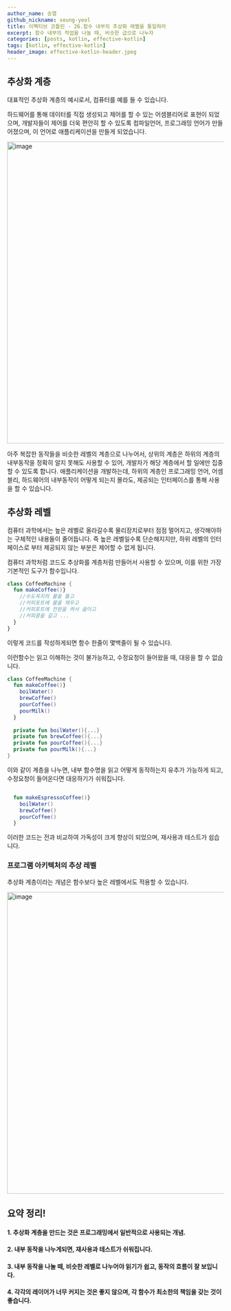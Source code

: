 ```yaml
---
author_name: 승열
github_nickname: seung-yeol
title: 이펙티브 코틀린 - 26.함수 내부의 추상화 레벨을 통일하라
excerpt: 함수 내부의 작업을 나눌 때, 비슷한 급으로 나누자
categories: [posts, kotlin, effective-kotlin]
tags: [kotlin, effective-kotlin]
header_image: effective-kotlin-header.jpeg
---
```


## 추상화 계층

대표적인 추상화 계층의 예시로서, 컴퓨터를 예를 들 수 있습니다.

하드웨어를 통해 데이터를 직접 생성되고 제어를 할 수 있는 어셈블리어로 표현이 되었으며, 개발자들이 제어를 더욱 편안히 할 수 있도록 컴파일언어, 프로그래밍 언어가 만들어졌으며, 
이 언어로 애플리케이션을 만들게 되었습니다.

<img width="700" alt="image" src="https://user-images.githubusercontent.com/18206333/174617367-922a67a2-ad51-4783-bbc1-25f0234dc895.jpg">

아주 복잡한 동작들을 비슷한 레벨의 계층으로 나누어서, 상위의 계층은 하위의 계층의 내부동작을 정확히 알지 못해도 사용할 수 있어, 개발자가 해당 계층에서 할 일에만 집중할 수 있도록 합니다.
애플리케이션을 개발하는데, 하위의 계층인 프로그래밍 언어, 어셈블리, 하드웨어의 내부동작이 어떻게 되는지 몰라도, 제공되는 인터페이스를 통해 사용을 할 수 있습니다.


## 추상화 레벨
컴퓨터 과학에서는 높은 레벨로 올라갈수록 물리장치로부터 점점 멀어지고, 생각해야하는 구체적인 내용들이 줄어듭니다. 
즉 높은 레벨일수록 단순해지지만, 하위 레벨의 인터페이스로 부터 제공되지 않는 부분은 제어할 수 없게 됩니다.

컴퓨터 과학처럼 코드도 추상화를 계층처럼 만들어서 사용할 수 있으며, 이를 위한 가장 기본적인 도구가 함수입니다.

```kotlin
class CoffeeMachine {
  fun makeCoffee()}
    //수도꼭지의 물을 틀고
    //커피포트에 물을 채우고
    //커피포트에 전원을 켜서 끓이고
    //커피콩을 갈고 ...
  }
}
```

이렇게 코드를 작성하게되면 함수 한줄이 몇백줄이 될 수 있습니다.

이런함수는 읽고 이해하는 것이 불가능하고, 수정요청이 들어왔을 때, 대응을 할 수 없습니다.

```kotlin
class CoffeeMachine {
  fun makeCoffee()}
    boilWater()
    brewCoffee()
    pourCoffee()
    pourMilk()
  }
  
  private fun boilWater(){...}
  private fun brewCoffee(){...}
  private fun pourCoffee(){...}
  private fun pourMilk(){...}
}
```

이와 같이 계층을 나누면, 내부 함수명을 읽고 어떻게 동작하는지 유추가 가능하게 되고, 수정요청이 들어온다면 대응하기가 쉬워집니다.

```kotlin

  fun makeEspressoCoffee()}
    boilWater()
    brewCoffee()
    pourCoffee()
  }

```

이러한 코드는 전과 비교하여 가독성이 크게 향상이 되었으며, 재사용과 테스트가 쉽습니다.

### 프로그램 아키텍처의 추상 레벨
추상화 계층이라는 개념은 함수보다 높은 레벨에서도 적용할 수 있습니다.

<img width="700" alt="image" src="https://user-images.githubusercontent.com/18206333/174631371-4e833181-4966-4a66-b96a-9b8903a40300.jpg">
  
## 요약 정리!

#### 1. 추상화 계층을 만드는 것은 프로그래밍에서 일반적으로 사용되는 개념.

#### 2. 내부 동작을 나누게되면, 재사용과 테스트가 쉬워집니다.

#### 3. 내부 동작을 나눌 떼, 비슷한 레벨로 나누어야 읽기가 쉽고, 동작의 흐름이 잘 보입니다.

#### 4. 각각의 레이어가 너무 커지는 것은 좋지 않으며, 각 함수가 최소한의 책임을 갖는 것이 좋습니다.
  
